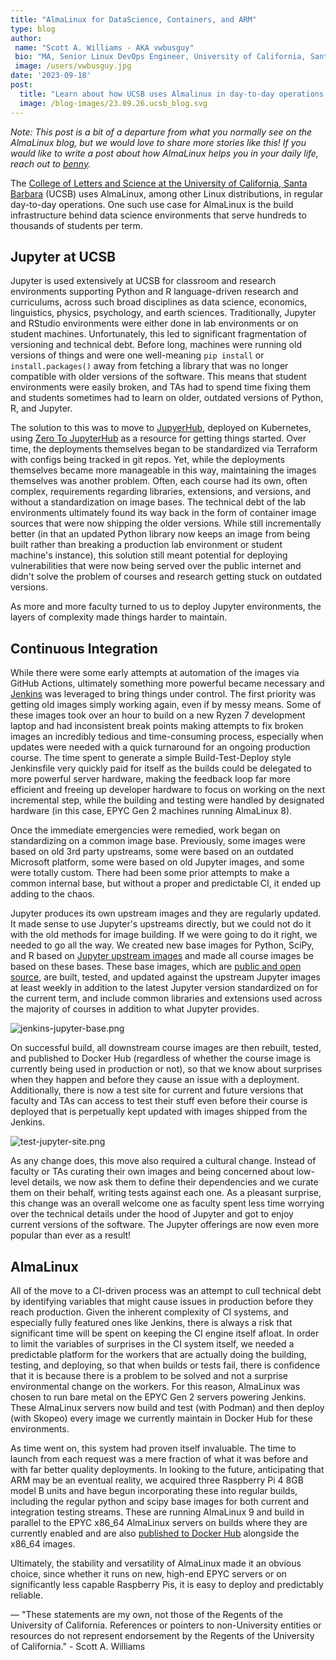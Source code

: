 ```yaml
---
title: "AlmaLinux for DataScience, Containers, and ARM"
type: blog
author: 
 name: "Scott A. Williams - AKA vwbusguy"
 bio: "MA, Senior Linux DevOps Engineer, University of California, Santa Barbara"
 image: /users/vwbusguy.jpg
date: '2023-09-18'
post:
  title: "Learn about how UCSB uses Almalinux in day-to-day operations."
  image: /blog-images/23.09.26.ucsb_blog.svg
---
```


*Note: This post is a bit of a departure from what you normally see on the AlmaLinux blog, but we would love to share more stories like this! If you would like to write a post about how AlmaLinux helps you in your daily life, reach out to <a href="mailto:benny@almalinux.org">benny</a>.*

The [College of Letters and Science at the University of California, Santa Barbara](https://lsit.ucsb.edu/) (UCSB) uses AlmaLinux, among other Linux distributions, in regular day-to-day operations. One such use case for AlmaLinux is the build infrastructure behind data science environments that serve hundreds to thousands of students per term.

## Jupyter at UCSB

Jupyter is used extensively at UCSB for classroom and research environments supporting Python and R language-driven research and curriculums, across such broad disciplines as data science, economics, linguistics, physics, psychology, and earth sciences. Traditionally, Jupyter and RStudio environments were either done in lab environments or on student machines. Unfortunately, this led to significant fragmentation of versioning and technical debt. Before long, machines were running old versions of things and were one well-meaning `pip install` or `install.packages()` away from fetching a library that was no longer compatible with older versions of the software. This means that student environments were easily broken, and TAs had to spend time fixing them and students sometimes had to learn on older, outdated versions of Python, R, and Jupyter.

The solution to this was to move to [JupyerHub](https://jupyter.org/hub), deployed on Kubernetes, using [Zero To JupyterHub](https://zero-to-jupyterhub.readthedocs.io) as a resource for getting things started. Over time, the deployments themselves began to be standardized via Terraform with configs being tracked in git repos. Yet, while the deployments themselves became more manageable in this way, maintaining the images themselves was another problem. Often, each course had its own, often complex, requirements regarding libraries, extensions, and versions, and without a standardization on image bases. The technical debt of the lab environments ultimately found its way back in the form of container image sources that were now shipping the older versions. While still incrementally better (in that an updated Python library now keeps an image from being built rather than breaking a production lab environment or student machine's instance), this solution still meant potential for deploying vulnerabilities that were now being served over the public internet and didn't solve the problem of courses and research getting stuck on outdated versions.

As more and more faculty turned to us to deploy Jupyter environments, the layers of complexity made things harder to maintain.

## Continuous Integration

While there were some early attempts at automation of the images via GitHub Actions, ultimately something more powerful became necessary and [Jenkins](https://jenkins.io) was leveraged to bring things under control. The first priority was getting old images simply working again, even if by messy means. Some of these images took over an hour to build on a new Ryzen 7 development laptop and had inconsistent break points making attempts to fix broken images an incredibly tedious and time-consuming process, especially when updates were needed with a quick turnaround for an ongoing production course. The time spent to generate a simple Build-Test-Deploy style Jenkinsfile very quickly paid for itself as the builds could be delegated to more powerful server hardware, making the feedback loop far more efficient and freeing up developer hardware to focus on working on the next incremental step, while the building and testing were handled by designated hardware (in this case, EPYC Gen 2 machines running AlmaLinux 8). 

Once the immediate emergencies were remedied, work began on standardizing on a common image base. Previously, some images were based on old 3rd party upstreams, some were based on an outdated Microsoft platform, some were based on old Jupyter images, and some were totally custom. There had been some prior attempts to make a common internal base, but without a proper and predictable CI, it ended up adding to the chaos. 

Jupyter produces its own upstream images and they are regularly updated. It made sense to use Jupyter's upstreams directly, but we could not do it with the old methods for image building. If we were going to do it right, we needed to go all the way. We created new base images for Python, SciPy, and R based on [Jupyter upstream images](https://github.com/jupyter/docker-stacks) and made all course images be based on these bases. These base images, which are [public and open source](https://github.com/UCSB-PSTAT/jupyter-base), are built, tested, and updated against the upstream Jupyter images at least weekly in addition to the latest Jupyter version standardized on for the current term, and include common libraries and extensions used across the majority of courses in addition to what Jupyter provides.

![jenkins-jupyter-base.png](/blog-images/jenkins-jupyter-base.png)

On successful build, all downstream course images are then rebuilt, tested, and published to Docker Hub (regardless of whether the course image is currently being used in production or not), so that we know about surprises when they happen and before they cause an issue with a deployment. Additionally, there is now a test site for current and future versions that faculty and TAs can access to test their stuff even before their course is deployed that is perpetually kept updated with images shipped from the Jenkins.

![test-jupyter-site.png](/blog-images/test-jupyter-site.png)

As any change does, this move also required a cultural change. Instead of faculty or TAs curating their own images and being concerned about low-level details, we now ask them to define their dependencies and we curate them on their behalf, writing tests against each one. As a pleasant surprise, this change was an overall welcome one as faculty spent less time worrying over the technical details under the hood of Jupyter and got to enjoy current versions of the software. The Jupyter offerings are now even more popular than ever as a result!

## AlmaLinux

All of the move to a CI-driven process was an attempt to cull technical debt by identifying variables that might cause issues in production before they reach production. Given the inherent complexity of CI systems, and especially fully featured ones like Jenkins, there is always a risk that significant time will be spent on keeping the CI engine itself afloat. In order to limit the variables of surprises in the CI system itself, we needed a predictable platform for the workers that are actually doing the building, testing, and deploying, so that when builds or tests fail, there is confidence that it is because there is a problem to be solved and not a surprise environmental change on the workers. For this reason, AlmaLinux was chosen to run bare metal on the EPYC Gen 2 servers powering Jenkins. These AlmaLinux servers now build and test (with Podman) and then deploy (with Skopeo) every image we currently maintain in Docker Hub for these environments.

As time went on, this system had proven itself invaluable. The time to launch from each request was a mere fraction of what it was before and with far better quality deployments. In looking to the future, anticipating that ARM may be an eventual reality, we acquired three Raspberry Pi 4 8GB model B units and have begun incorporating these into regular builds, including the regular python and scipy base images for both current and integration testing streams. These are running AlmaLinux 9 and build in parallel to the EPYC x86_64 AlmaLinux servers on builds where they are currently enabled and are also [published to Docker Hub](https://hub.docker.com/r/ucsb/jupyter-base/tags) alongside the x86_64 images.

Ultimately, the stability and versatility of AlmaLinux made it an obvious choice, since whether it runs on new, high-end EPYC servers or on significantly less capable Raspberry Pis, it is easy to deploy and predictably reliable.


—
"These statements are my own, not those of the Regents of the University of California. References or pointers to non-University entities or resources do not represent endorsement by the Regents of the University of California." - Scott A. Williams